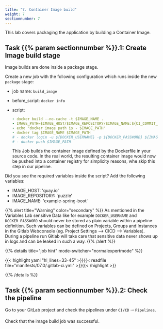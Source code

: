 ```yaml
---
title: "7. Container Image build"
weight: 7
sectionnumber: 7
---
```


This lab covers packaging the application by building a Container Image.


## Task {{% param sectionnumber %}}.1: Create Image build stage

Image builds are done inside a package stage.

Create a new job with the following configuration which runs inside the new `package` stage:

* job name: `build_image`
* before_script: `docker info`
* script:
  ```yaml
  - docker build --no-cache -t $IMAGE_NAME .
  - IMAGE_PATH=$IMAGE_HOST/$IMAGE_REPOSITORY/$IMAGE_NAME:${CI_COMMIT_SHA:0:8}
  - echo "docker image path is - $IMAGE_PATH"
  - docker tag $IMAGE_NAME $IMAGE_PATH
  # - docker login -u ${DOCKER_USERNAME} -p ${DOCKER_PASSWORD} ${IMAGE_HOST}
  # - docker push $IMAGE_PATH
  ```

  This Job builds the container image defined by the Dockerfile in your source code. In the real world, the resulting container image would now be pushed into a container registry for simplicity reasons, whe skip this step in our pipeline.

<!-- TODO 

* [ ] mobi specific tags!!

  tags:
    - mobiliar
    - build
* [ ] Bestpractices secrets anhand DOCKER_USERNAME und DOCKER_PASSWORT erklären, wo abspeichern, damit die nicht ausgelesen werden können. Variables

-->

Did you see the required variables inside the script? Add the following variables:

* IMAGE_HOST: 'quay.io'
* IMAGE_REPOSITORY: 'puzzle'
* IMAGE_NAME: 'example-spring-boot'

{{% alert title="Warning" color="secondary" %}}
As mentioned in the Variables Lab sensitive Data like for example `DOCKER_USERNAME` and `DOCKER_PASSWORD` should never be stored as plain variable within a pipeline definition. Such variables can be defined on Projects, Groups and Instances in the Gitlab Webconsole (eg. Project Settings --> CICD --> Variables). During a pipeline run Gitlab will take care that sensitive data never shows up in logs and can be leaked in such a way.
{{% /alert %}}

{{% details title="job hint" mode-switcher="normalexpertmode" %}}

{{< highlight yaml "hl_lines=33-45" >}}{{< readfile file="manifests/07.0/.gitlab-ci.yml" >}}{{< /highlight >}}

{{% /details %}}


## Task {{% param sectionnumber %}}.2: Check the pipeline

Go to your GitLab project and check the pipelines under `CI/CD` 🠒 `Pipelines`.

Check that the image build job was successful.

<!-- TODO 

* [ ] docker login und push als Theorie erklären?

-->
